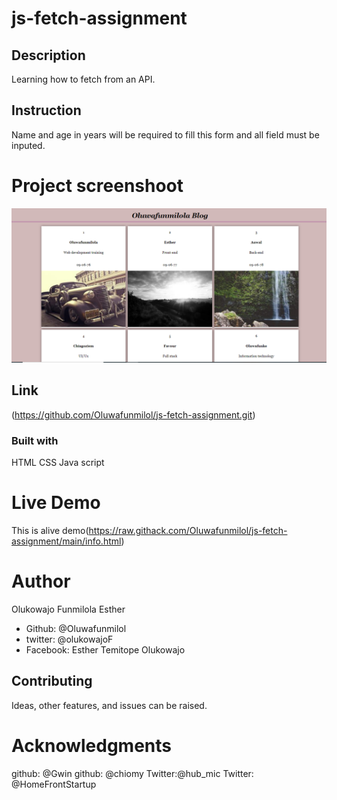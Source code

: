 # js-fetch-assignment

## Description
Learning how to fetch from an API.

## Instruction
Name and age in years will be required to fill this form and all field must be inputed. 

# Project screenshoot
![This is an alt text](./assets/images/screenshot.PNG "This is a sample logo")

## Link
(https://github.com/Oluwafunmilol/js-fetch-assignment.git)

### Built with
HTML
CSS
Java script

# Live Demo
This is alive demo(https://raw.githack.com/Oluwafunmilol/js-fetch-assignment/main/info.html)

# Author
Olukowajo Funmilola Esther


* Github: @Oluwafunmilol
* twitter: @olukowajoF
* Facebook: Esther Temitope Olukowajo

## Contributing
Ideas, other features, and issues can be raised.

# Acknowledgments
github: @Gwin
github: @chiomy
Twitter:@hub_mic
Twitter: @HomeFrontStartup






